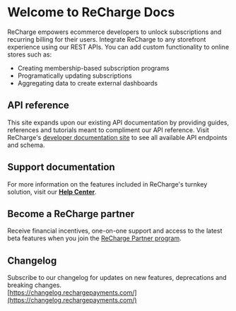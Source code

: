 # Welcome to ReCharge Docs
ReCharge empowers ecommerce developers to unlock subscriptions and recurring billing for their users. Integrate ReCharge to any storefront experience using our REST APIs. You can add custom functionality to online stores such as:

- Creating membership-based subscription programs
- Programatically updating subscriptions 
- Aggregating data to create external dashboards

## API reference

This site expands upon our existing API documentation by providing guides, references and tutorials meant to compliment our API reference. Visit ReCharge's [developer documentation site](https://developer.rechargepayments.com/?login_key=m6dlxf32h6) to see all available API endpoints and schema.

## Support documentation

For more information on the features included in ReCharge's turnkey solution, visit our **[Help Center](https://support.rechargepayments.com/hc/en-us)**.


## Become a ReCharge partner
Receive financial incentives, one-on-one support and access to the latest beta features when you join the [ReCharge Partner program](https://rechargepayments.com/partners/).

## Changelog
Subscribe to our changelog for updates on new features, deprecations and breaking changes.
<br>
[https://changelog.rechargepayments.com/](https://changelog.rechargepayments.com/)
